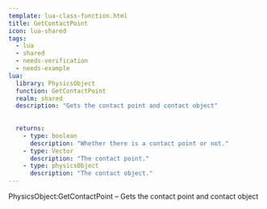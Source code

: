 ```yaml
---
template: lua-class-function.html
title: GetContactPoint
icon: lua-shared
tags:
  - lua
  - shared
  - needs-verification
  - needs-example
lua:
  library: PhysicsObject
  function: GetContactPoint
  realm: shared
  description: "Gets the contact point and contact object"
  
  
  returns:
    - type: boolean
      description: "Whether there is a contact point or not."
    - type: Vector
      description: "The contact point."
    - type: physicsObject
      description: "The contact object."
---
```


<div class="lua__search__keywords">
PhysicsObject:GetContactPoint &#x2013; Gets the contact point and contact object
</div>
